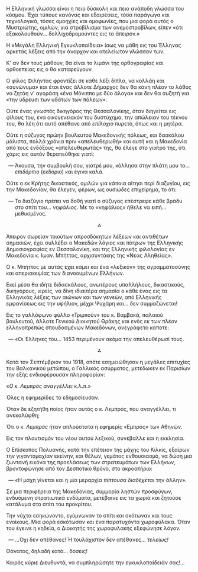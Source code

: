 Η Ελληνική γλώσσα είναι η πειο δύσκολη και πειο ανάποδη γλώσσα του κόσμου. Έχει τύπους κανόνας και εξαιρέσεις, τόσα
παράγωγα και τεχνολογικά, τόσες ομοηχίες και ομοφωνίες, που μια φορά αυτός ο Μυστριώτης, ομιλών, για στροβίλισμα των
ανεμοστροβίλων, είπεν «ότι εξακολουθούν... δολλιχοδρομούντες εις το άπειρον.»

Η «Μεγάλη Ελληνική Εγκυκλοπαίδεια» ίσως να μάθη εις του Έλληνας αρκετάς λέξεις από την άναρχον και ατελείωτον γλώσσαν
των.

Κ' αν δεν τους μάθουν, θα είναι το λιμάνι της ορθογραφίας και ορθοεπείας εις ο θα καταφεύγουν.

Ο φίλος Φιλήντας φροντίζει σε κάθε λέξι δίπλα, να κολλάη και «συνώνυμα» και έτσι ένας άλλοτε Δήμαρχος δεν θα κάνη πλέον
το λάθος να ζητάη ν' αγοράση «ένα Μόνιππο με δύο άλογα» και δεν θα συζητή για «την ύδρευσι των υδάτων των πόλεων».

Ούτε ένας γνωστός δικηγόρος της Θεσσαλονίκης, όταν διηγείται εις φίλους του, ένα οικογενειακόν του δυστύχημα, την
απώλειαν του τέκνου του, θα λέη ότι αυτό απέθανε από <i>επίλοχιο</i> πυρετό, όπως και η μητέρα.

Ούτε η σύζυγος πρώην βουλευτού Μακεδονικής πόλεως, και δασκάλου μάλιστα, πολλά χρόνια πριν «απελευθερωθή» και αυτή και η
Μακεδονία από τους ενδόξους «απελευθερωτάς» της, θα έλεγε στο γιατρό της, ότι χάρις εις αυτόν θεραπεύθηκε γιατί:

<ol style="list-style-type: '&mdash; '">
  <li>Άκουσα, την συμβουλή σου, γιατρέ μου, κόλλησα στην πλάτη μου το... <i>επιδόρπιο</i> (εκδόριο) και έγινα καλά.</li>
</ol>

Ούτε ο εκ Κρήτης δικαστικός, ομιλών για κάποια αίτησι περί διαζυγίου, εις την Μακεδονίαν, θα έλεγεν, φέρων, ως ουσιώδες
επιχείρημα, το ότι:

<ol style="list-style-type: '&mdash; '">
  <li>
    Το διαζύγιο πρέπει να δοθή γιατί ο σύζυγος επέστρεφε κάθε βράδυ στο σπίτι του... <i>νηφάλιος</i>. Με το «νηφάλιος»
    ήθελε να ειπή... μεθυσμένος.
  </li>
</ol>

<div style="text-align: center; margin-bottom: 1em">⁂</div>

Άπειρον σωρείαν τοιούτων απροσδόκητων λέξεων και αντιθέτων σημασιών, έχει συλλέξει ο Μακεδών λόγιος και πάτρων της
Ελληνικής Δημοσιογραφίας εν Θεσσαλονίκη, και της Ελληνικής φιλολογίας εν Μακεδονία κ. Ιωαν. Μπήττος, αρχισυντάκης της
«Νέας Αληθείας».

Ο κ. Μπήττος με αυτάς έχει κάμει και ένα «λεξικόν» της αγραμματοσύνης και απερισκεψίας των διανοουμένων Ελλήνων.

Εκεί μέσα θα ιδήτε διδασκάλους, ανωτέρους υπαλλήλους, δικαστικούς, δικηγόρους, ιερείς, να δίνη ιδιαιτέρα σημασία ο κάθε
ένας εις τα Ελληνικάς λέξεις των αιώνων και των γενεών, από Ελληνικής εμφανίσεως εις την υφήλιον, μέχρι Ψυχάρη και...
δεν συμμαζώνεται!

Εις το γαλλόφωνο φύλλο «Τριμπούν» του κ. Βαμβακά, παλαιού βουλευτού, άλλοτε Γενικού Διοικητού Θράκης και ενός εκ των
πλέον ελληνοπρεπώς σπουδασμένων Μακεδόνων, ανεγράφετο κάποτε:

<ol style="list-style-type: '&mdash; '">
  <li>«Οι Έλληνες του... 1453 περιμένουν ακόμα την απελευθέρωσί τους.</li>
</ol>

<div style="text-align: center; margin-bottom: 1em">⁂</div>

Κατά τον Σεπτέμβριον του 1918, οπότε εσημειώθησαν η μεγάλες επιτυχίες του Βαλκανικού μετώπου, ο Γαλλικός ασύρματος,
μετέδωκεν εκ Παρισίων την εξής ενδιαφέρουσαν πληροφορίαν:

«<i>Ο κ. Λεμπρός αναγγέλλει</i> κ.λ.π.»

Όλες η εφημερίδες το εδημοσίευσαν.

Όταν δε εζητήθη ποίος ήταν αυτός ο κ. Λεμπρός, που αναγγέλλει, τι ανεκαλύφθη;

Ότι ο κ. <i>Λεμπρός</i> ήταν απλούστατα η εφημερίς «Εμπρός» των Αθηνών.

Εις τον πλουτισμόν του νέου αυτού λεξικού, συνέβαλλε και η εκκλησία.

Ο Επίσκοπος Πολυανής, κατά την επέτειον της μάχης του Κιλκίς, εξαίρων την γιγαντομαχίαν εκείνην, και θέλων, γεμάτος
ενθουσιασμό, να δώση μια ζωντανή εικόνα της προελάσεως των στρατευμάτων των Ελλήνων, βροντοφώνησε από τον Δεσποτικό
θρόνο, στο ακροατήριο:

<ol style="list-style-type: '&mdash; '">
  <li>«Η μάχη γίνεται και η μία μεραρχία <i>πίπτουσα διαδέχεται</i> την άλλην».</li>
</ol>

Σε μια περιφέρεια της Μακεδονίας, συμμορία ληστών προσφύγων, ενδυόμενη στρατιωτικά ενδύματα, μετέβαινε εις τα χωριά και
ζητούσε κατάλυμα στο σπίτι του προκρίτου.

Την νύχτα εσηκώνοντο, εγύμνωναν το σπίτι και σκότωναν και τους ενοίκους. Μια φορά εσκότωσαν και ένα παρατυχόντα
χωροφύλακα. Όταν του έγεινε η κηδεία, ο Διοικητής της χωροφυλακής εξεφώνησε λόγον.

<ol style="list-style-type: '&mdash; '">
  <li>...Όχι δεν απέθανες! Ή τουλάχιστον δεν απέθανες... <i>τελείως!</i></li>
</ol>

Θάνατος, δηλαδή κατά... δόσεις!

Καιρός κύριε Διευθυντά, να συμπληρώσητε την εγκυκλοπαίδειάν σας!...
